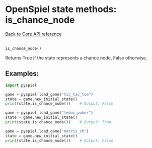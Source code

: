 # OpenSpiel state methods: is_chance_node

[Back to Core API reference](../api_reference.md) \
<br>

`is_chance_node()`

Returns True if the state represents a chance node, False otherwise.

## Examples:

```python
import pyspiel

game = pyspiel.load_game("tic_tac_toe")
state = game.new_initial_state()
print(state.is_chance_node())    # Output: False

game = pyspiel.load_game("leduc_poker")
state = game.new_initial_state()
print(state.is_chance_node())    # Output: True

game = pyspiel.load_game("matrix_sh")
state = game.new_initial_state()
print(state.is_chance_node())    # Output: False
```
